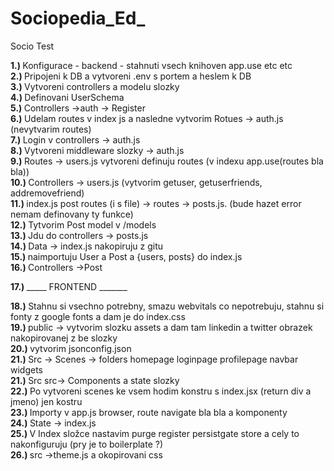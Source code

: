 # Sociopedia_Ed_
Socio
Test

<b> 1.) </b> Konfigurace - backend - stahnuti vsech knihoven app.use etc etc <br>
<b> 2.) </b> Pripojeni k DB a vytvoreni .env s portem a heslem k DB<br>
<b> 3.) </b> Vytvoreni controllers a modelu slozky<br>
<b> 4.) </b> Definovani UserSchema<br>
<b> 5.) </b> Controllers ->auth -> Register<br>
<b> 6.) </b> Udelam routes v index js a nasledne vytvorim Rotues -> auth.js (nevytvarim routes)<br>
<b> 7.) </b> Login v controllers -> auth.js<br>
<b> 8.) </b> Vytvoreni middleware slozky -> auth.js <br>
<b> 9.) </b> Routes -> users.js vytvoreni definuju routes (v indexu app.use(routes bla bla))<br>
<b> 10.) </b> Controllers -> users.js (vytvorim getuser, getuserfriends, addremovefriend)<br>
<b> 11.) </b> index.js post routes  (i s file) -> routes -> posts.js. (bude hazet error nemam definovany ty funkce) <br>
<b> 12.) </b> Tytvorim Post model v /models <br>
<b> 13.) </b> Jdu do controllers -> posts.js <br>
<b> 14.) </b> Data -> index.js nakopiruju z gitu <br>
<b> 15.) </b> naimportuju User a Post a {users, posts} do index.js <br>
<b> 16.) </b> Controllers ->Post <br>

<b> 17.) </b> _____ FRONTEND _______ <br>

<b> 18.) </b> Stahnu si vsechno potrebny, smazu webvitals co nepotrebuju, stahnu si fonty z google fonts a dam je do index.css <br>
<b> 19.) </b> public -> vytvorim slozku assets a dam tam linkedin a twitter obrazek nakopirovanej z be slozky <br>
<b> 20.) </b> vytvorim jsonconfig.json <br>
<b> 21.) </b> Src -> Scenes -> folders homepage loginpage profilepage navbar widgets <br>
<b> 21.) </b> Src src-> Components a state slozky <br>
<b> 22.) </b> Po vytvoreni scenes ke vsem hodim konstru s index.jsx (return div a jmeno) jen kostru <br>
<b> 23.) </b> Importy v app.js browser, route navigate bla bla a komponenty<br>
<b> 24.) </b> State -> index.js  <br>
<b> 25.) </b> V Index složce nastavim purge register persistgate store a cely to nakonfiguruju (pry je to boilerplate ?)  <br>
<b> 26.) </b> src ->theme.js a okopirovani css   <br>

